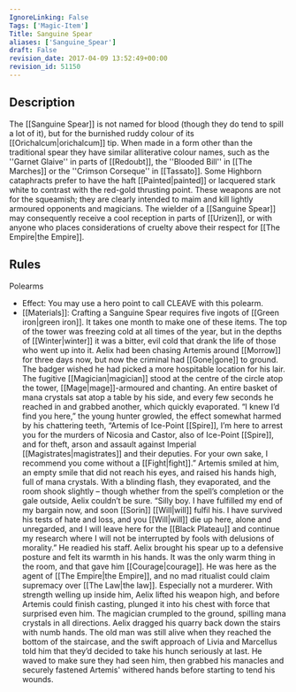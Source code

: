 ```yaml
---
IgnoreLinking: False
Tags: ['Magic-Item']
Title: Sanguine Spear
aliases: ['Sanguine_Spear']
draft: False
revision_date: 2017-04-09 13:52:49+00:00
revision_id: 51150
---
```


## Description
The [[Sanguine Spear]] is not named for blood (though they do tend to spill a lot of it), but for the burnished ruddy colour of its [[Orichalcum|orichalcum]] tip. When made in a form other than the traditional spear they have similar alliterative colour names, such as the ''Garnet Glaive'' in parts of [[Redoubt]], the ''Blooded Bill'' in [[The Marches]] or the ''Crimson Corseque'' in [[Tassato]]. Some Highborn cataphracts prefer to have the haft [[Painted|painted]] or lacquered stark white to contrast with the red-gold thrusting point.
These weapons are not for the squeamish; they are clearly intended to maim and kill lightly armoured opponents and magicians. The wielder of a [[Sanguine Spear]] may consequently receive a cool reception in parts of [[Urizen]], or with anyone who places considerations of cruelty above their respect for [[The Empire|the Empire]].
## Rules
Polearms
* Effect: You may use a hero point to call CLEAVE with this polearm.
* [[Materials]]: Crafting a Sanguine Spear requires five ingots of [[Green iron|green iron]]. It takes one month to make one of these items.
The top of the tower was freezing cold at all times of the year, but in the depths of [[Winter|winter]] it was a bitter, evil cold that drank the life of those who went up into it. Aelix had been chasing Artemis around [[Morrow]] for three days now, but now the criminal had [[Gone|gone]] to ground. The badger wished he had picked a more hospitable location for his lair.
The fugitive [[Magician|magician]] stood at the centre of the circle atop the tower, [[Mage|mage]]-armoured and chanting. An entire basket of mana crystals sat atop a table by his side, and every few seconds he reached in and grabbed another, which quickly evaporated.
“I knew I’d find you here,” the young hunter growled, the effect somewhat harmed by his chattering teeth, “Artemis of Ice-Point [[Spire]], I’m here to arrest you for the murders of Nicosia and Castor, also of Ice-Point [[Spire]], and for theft, arson and assault against Imperial [[Magistrates|magistrates]] and their deputies. For your own sake, I recommend you come without a [[Fight|fight]].”
Artemis smiled at him, an empty smile that did not reach his eyes, and raised his hands high, full of mana crystals. With a blinding flash, they evaporated, and the room shook slightly – though whether from the spell’s completion or the gale outside, Aelix couldn’t be sure.
“Silly boy. I have fulfilled my end of my bargain now, and soon [[Sorin]] [[Will|will]] fulfil his. I have survived his tests of hate and loss, and you [[Will|will]] die up here, alone and unregarded, and I will leave here for the [[Black Plateau]] and continue my research where I will not be interrupted by fools with delusions of morality.” He readied his staff.
Aelix brought his spear up to a defensive posture and felt its warmth in his hands. It was the only warm thing in the room, and that gave him [[Courage|courage]]. He was here as the agent of [[The Empire|the Empire]], and no mad ritualist could claim supremacy over [[The Law|the law]]. Especially not a murderer. With strength welling up inside him, Aelix lifted his weapon high, and before Artemis could finish casting, plunged it into his chest with force that surprised even him. The magician crumpled to the ground, spilling mana crystals in all directions.
Aelix dragged his quarry back down the stairs with numb hands. The old man was still alive when they reached the bottom of the staircase, and the swift approach of Livia and Marcellus told him that they’d decided to take his hunch seriously at last. He waved to make sure they had seen him, then grabbed his manacles and securely fastened Artemis' withered hands before starting to tend his wounds.